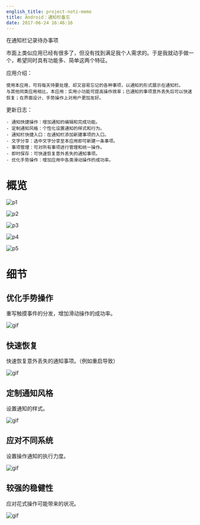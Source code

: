 ```yaml
---
english_title: project-noti-memo
title: Android：通知栏备忘
date: 2017-06-24 16:46:16
---
```


在通知栏记录待办事项

<!-- more -->

市面上类似应用已经有很多了，但没有找到满足我个人需求的。于是我就动手做一个，希望同时具有功能多、简单这两个特征。

应用介绍：
```
使用本应用，可将每天待要处理、却又容易忘记的各种事项，以通知的形式展示在通知栏。 
与其他同类应用相比，本应用：实用小功能可提高操作效率；已通知的事项意外丢失后可以快速恢复；在界面设计、手势操作上对用户更加友好。
```
更新日志：
```
- 通知快捷操作：增加通知的编辑和完成功能。 
- 定制通知风格：个性化设置通知的样式和行为。 
- 通知栏快捷入口：在通知栏添加新建事项的入口。 
- 文字分享：选中文字分享至本应用即可新建一条事项。 
- 事项管理：可对所有事项进行管理和统一操作。 
- 即时保存：可快速恢复意外丢失的通知事项。 
- 优化手势操作：增加应用中各类滑动操作的成功率。
```

# 概览

![p1][1]

![p2][2]

![p3][3]

![p4][4]

![p5][5]

# 细节

## 优化手势操作

重写触摸事件的分发，增加滑动操作的成功率。

![gif][6]

## 快速恢复

快速恢复意外丢失的通知事项。（例如重启导致）

![gif][7]

## 定制通知风格

设置通知的样式。

![gif][8]

## 应对不同系统

设置操作通知的执行力度。

![gif][9]

## 较强的稳健性

应对花式操作可能带来的状况。

![gif][10]






[1]:  http://oqmaz8z4y.bkt.clouddn.com/notimemo/%E5%B9%BB%E7%81%AF%E7%89%871.JPG?imageView2/2/w/300
[2]:  http://oqmaz8z4y.bkt.clouddn.com/notimemo/%E5%B9%BB%E7%81%AF%E7%89%872.JPG?imageView2/2/w/300
[3]: http://oqmaz8z4y.bkt.clouddn.com/notimemo/%E5%B9%BB%E7%81%AF%E7%89%873.JPG?imageView2/2/w/300
[4]: http://oqmaz8z4y.bkt.clouddn.com/notimemo/%E5%B9%BB%E7%81%AF%E7%89%874.JPG?imageView2/2/w/300
[5]: http://oqmaz8z4y.bkt.clouddn.com/notimemo/%E5%B9%BB%E7%81%AF%E7%89%875.JPG?imageView2/2/w/300
[6]: http://oqmaz8z4y.bkt.clouddn.com/notimemo/notimemo1.gif
[7]: http://oqmaz8z4y.bkt.clouddn.com/notimemo/notimemo2.gif
[8]: http://oqmaz8z4y.bkt.clouddn.com/notimemo/notimemo3.gif
[9]: http://oqmaz8z4y.bkt.clouddn.com/notimemo/notimemo4.gif
[10]: http://oqmaz8z4y.bkt.clouddn.com/notimemo/notimemo5.gif
